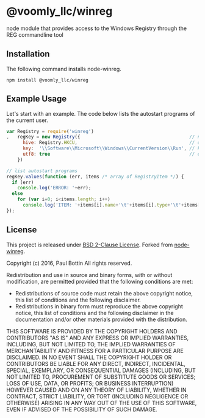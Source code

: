 # @voomly_llc/winreg

node module that provides access to the Windows Registry through the REG commandline tool


## Installation ##

The following command installs node-winreg.

```shell
npm install @voomly_llc/winreg 
```


## Example Usage ##

Let's start with an example. The code below lists the autostart programs of the current user.

```javascript
var Registry = require('winreg')
,   regKey = new Registry({                                        // new operator is optional
      hive: Registry.HKCU,                                         // open registry hive HKEY_CURRENT_USER
      key:  '\\Software\\Microsoft\\Windows\\CurrentVersion\\Run', // key containing autostart programs
      utf8: true                                                   // enable utf8 decoding
    })

// list autostart programs
regKey.values(function (err, items /* array of RegistryItem */) {
  if (err)
    console.log('ERROR: '+err);
  else
    for (var i=0; i<items.length; i++)
      console.log('ITEM: '+items[i].name+'\t'+items[i].type+'\t'+items[i].value);
});
```

## License ##

This project is released under [BSD 2-Clause License](http://opensource.org/licenses/BSD-2-Clause).
Forked from [node-winreg](https://github.com/fresc81/node-winreg).

Copyright (c) 2016, Paul Bottin All rights reserved.

Redistribution and use in source and binary forms, with or without modification, are permitted provided that the following conditions are met:

 * Redistributions of source code must retain the above copyright notice, this list of conditions and the following disclaimer.
 * Redistributions in binary form must reproduce the above copyright notice, this list of conditions and the following disclaimer in the documentation and/or other materials provided with the distribution.

THIS SOFTWARE IS PROVIDED BY THE COPYRIGHT HOLDERS AND CONTRIBUTORS "AS IS" AND ANY EXPRESS OR IMPLIED WARRANTIES, INCLUDING, BUT NOT LIMITED TO, THE IMPLIED WARRANTIES OF MERCHANTABILITY AND FITNESS FOR A PARTICULAR PURPOSE ARE DISCLAIMED. IN NO EVENT SHALL THE COPYRIGHT HOLDER OR CONTRIBUTORS BE LIABLE FOR ANY DIRECT, INDIRECT, INCIDENTAL, SPECIAL, EXEMPLARY, OR CONSEQUENTIAL DAMAGES (INCLUDING, BUT NOT LIMITED TO, PROCUREMENT OF SUBSTITUTE GOODS OR SERVICES; LOSS OF USE, DATA, OR PROFITS; OR BUSINESS INTERRUPTION) HOWEVER CAUSED AND ON ANY THEORY OF LIABILITY, WHETHER IN CONTRACT, STRICT LIABILITY, OR TORT (INCLUDING NEGLIGENCE OR OTHERWISE) ARISING IN ANY WAY OUT OF THE USE OF THIS SOFTWARE, EVEN IF ADVISED OF THE POSSIBILITY OF SUCH DAMAGE.
